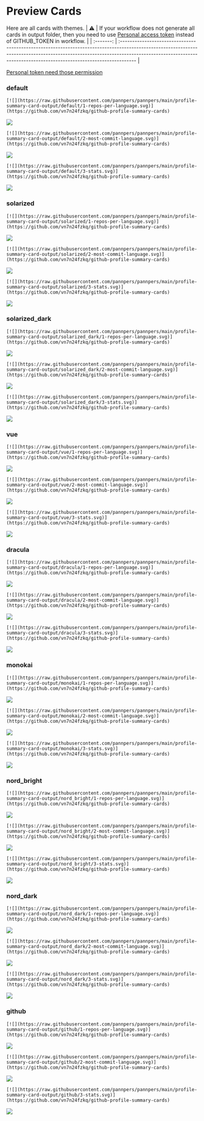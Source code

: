 
# Preview Cards

Here are all cards with themes.
| :warning: | If your workflow does not generate all cards in output folder, then you need to use [Personal access token](https://docs.github.com/en/actions/configuring-and-managing-workflows/creating-and-storing-encrypted-secrets) instead of GITHUB_TOKEN in workflow. |
| :-------: | :------------------------------------------------------------------------------------------------------------------------------------------------------------------------------------------------------------------------------------------------ |

[Personal token need those permission](https://github.com/vn7n24fzkq/github-profile-summary-cards/wiki/Personal-access-token-permissions)


### default


```
[![](https://raw.githubusercontent.com/pannpers/pannpers/main/profile-summary-card-output/default/1-repos-per-language.svg)](https://github.com/vn7n24fzkq/github-profile-summary-cards)
```
![](https://raw.githubusercontent.com/pannpers/pannpers/main/profile-summary-card-output/default/1-repos-per-language.svg)


```
[![](https://raw.githubusercontent.com/pannpers/pannpers/main/profile-summary-card-output/default/2-most-commit-language.svg)](https://github.com/vn7n24fzkq/github-profile-summary-cards)
```
![](https://raw.githubusercontent.com/pannpers/pannpers/main/profile-summary-card-output/default/2-most-commit-language.svg)


```
[![](https://raw.githubusercontent.com/pannpers/pannpers/main/profile-summary-card-output/default/3-stats.svg)](https://github.com/vn7n24fzkq/github-profile-summary-cards)
```
![](https://raw.githubusercontent.com/pannpers/pannpers/main/profile-summary-card-output/default/3-stats.svg)


### solarized


```
[![](https://raw.githubusercontent.com/pannpers/pannpers/main/profile-summary-card-output/solarized/1-repos-per-language.svg)](https://github.com/vn7n24fzkq/github-profile-summary-cards)
```
![](https://raw.githubusercontent.com/pannpers/pannpers/main/profile-summary-card-output/solarized/1-repos-per-language.svg)


```
[![](https://raw.githubusercontent.com/pannpers/pannpers/main/profile-summary-card-output/solarized/2-most-commit-language.svg)](https://github.com/vn7n24fzkq/github-profile-summary-cards)
```
![](https://raw.githubusercontent.com/pannpers/pannpers/main/profile-summary-card-output/solarized/2-most-commit-language.svg)


```
[![](https://raw.githubusercontent.com/pannpers/pannpers/main/profile-summary-card-output/solarized/3-stats.svg)](https://github.com/vn7n24fzkq/github-profile-summary-cards)
```
![](https://raw.githubusercontent.com/pannpers/pannpers/main/profile-summary-card-output/solarized/3-stats.svg)


### solarized_dark


```
[![](https://raw.githubusercontent.com/pannpers/pannpers/main/profile-summary-card-output/solarized_dark/1-repos-per-language.svg)](https://github.com/vn7n24fzkq/github-profile-summary-cards)
```
![](https://raw.githubusercontent.com/pannpers/pannpers/main/profile-summary-card-output/solarized_dark/1-repos-per-language.svg)


```
[![](https://raw.githubusercontent.com/pannpers/pannpers/main/profile-summary-card-output/solarized_dark/2-most-commit-language.svg)](https://github.com/vn7n24fzkq/github-profile-summary-cards)
```
![](https://raw.githubusercontent.com/pannpers/pannpers/main/profile-summary-card-output/solarized_dark/2-most-commit-language.svg)


```
[![](https://raw.githubusercontent.com/pannpers/pannpers/main/profile-summary-card-output/solarized_dark/3-stats.svg)](https://github.com/vn7n24fzkq/github-profile-summary-cards)
```
![](https://raw.githubusercontent.com/pannpers/pannpers/main/profile-summary-card-output/solarized_dark/3-stats.svg)


### vue


```
[![](https://raw.githubusercontent.com/pannpers/pannpers/main/profile-summary-card-output/vue/1-repos-per-language.svg)](https://github.com/vn7n24fzkq/github-profile-summary-cards)
```
![](https://raw.githubusercontent.com/pannpers/pannpers/main/profile-summary-card-output/vue/1-repos-per-language.svg)


```
[![](https://raw.githubusercontent.com/pannpers/pannpers/main/profile-summary-card-output/vue/2-most-commit-language.svg)](https://github.com/vn7n24fzkq/github-profile-summary-cards)
```
![](https://raw.githubusercontent.com/pannpers/pannpers/main/profile-summary-card-output/vue/2-most-commit-language.svg)


```
[![](https://raw.githubusercontent.com/pannpers/pannpers/main/profile-summary-card-output/vue/3-stats.svg)](https://github.com/vn7n24fzkq/github-profile-summary-cards)
```
![](https://raw.githubusercontent.com/pannpers/pannpers/main/profile-summary-card-output/vue/3-stats.svg)


### dracula


```
[![](https://raw.githubusercontent.com/pannpers/pannpers/main/profile-summary-card-output/dracula/1-repos-per-language.svg)](https://github.com/vn7n24fzkq/github-profile-summary-cards)
```
![](https://raw.githubusercontent.com/pannpers/pannpers/main/profile-summary-card-output/dracula/1-repos-per-language.svg)


```
[![](https://raw.githubusercontent.com/pannpers/pannpers/main/profile-summary-card-output/dracula/2-most-commit-language.svg)](https://github.com/vn7n24fzkq/github-profile-summary-cards)
```
![](https://raw.githubusercontent.com/pannpers/pannpers/main/profile-summary-card-output/dracula/2-most-commit-language.svg)


```
[![](https://raw.githubusercontent.com/pannpers/pannpers/main/profile-summary-card-output/dracula/3-stats.svg)](https://github.com/vn7n24fzkq/github-profile-summary-cards)
```
![](https://raw.githubusercontent.com/pannpers/pannpers/main/profile-summary-card-output/dracula/3-stats.svg)


### monokai


```
[![](https://raw.githubusercontent.com/pannpers/pannpers/main/profile-summary-card-output/monokai/1-repos-per-language.svg)](https://github.com/vn7n24fzkq/github-profile-summary-cards)
```
![](https://raw.githubusercontent.com/pannpers/pannpers/main/profile-summary-card-output/monokai/1-repos-per-language.svg)


```
[![](https://raw.githubusercontent.com/pannpers/pannpers/main/profile-summary-card-output/monokai/2-most-commit-language.svg)](https://github.com/vn7n24fzkq/github-profile-summary-cards)
```
![](https://raw.githubusercontent.com/pannpers/pannpers/main/profile-summary-card-output/monokai/2-most-commit-language.svg)


```
[![](https://raw.githubusercontent.com/pannpers/pannpers/main/profile-summary-card-output/monokai/3-stats.svg)](https://github.com/vn7n24fzkq/github-profile-summary-cards)
```
![](https://raw.githubusercontent.com/pannpers/pannpers/main/profile-summary-card-output/monokai/3-stats.svg)


### nord_bright


```
[![](https://raw.githubusercontent.com/pannpers/pannpers/main/profile-summary-card-output/nord_bright/1-repos-per-language.svg)](https://github.com/vn7n24fzkq/github-profile-summary-cards)
```
![](https://raw.githubusercontent.com/pannpers/pannpers/main/profile-summary-card-output/nord_bright/1-repos-per-language.svg)


```
[![](https://raw.githubusercontent.com/pannpers/pannpers/main/profile-summary-card-output/nord_bright/2-most-commit-language.svg)](https://github.com/vn7n24fzkq/github-profile-summary-cards)
```
![](https://raw.githubusercontent.com/pannpers/pannpers/main/profile-summary-card-output/nord_bright/2-most-commit-language.svg)


```
[![](https://raw.githubusercontent.com/pannpers/pannpers/main/profile-summary-card-output/nord_bright/3-stats.svg)](https://github.com/vn7n24fzkq/github-profile-summary-cards)
```
![](https://raw.githubusercontent.com/pannpers/pannpers/main/profile-summary-card-output/nord_bright/3-stats.svg)


### nord_dark


```
[![](https://raw.githubusercontent.com/pannpers/pannpers/main/profile-summary-card-output/nord_dark/1-repos-per-language.svg)](https://github.com/vn7n24fzkq/github-profile-summary-cards)
```
![](https://raw.githubusercontent.com/pannpers/pannpers/main/profile-summary-card-output/nord_dark/1-repos-per-language.svg)


```
[![](https://raw.githubusercontent.com/pannpers/pannpers/main/profile-summary-card-output/nord_dark/2-most-commit-language.svg)](https://github.com/vn7n24fzkq/github-profile-summary-cards)
```
![](https://raw.githubusercontent.com/pannpers/pannpers/main/profile-summary-card-output/nord_dark/2-most-commit-language.svg)


```
[![](https://raw.githubusercontent.com/pannpers/pannpers/main/profile-summary-card-output/nord_dark/3-stats.svg)](https://github.com/vn7n24fzkq/github-profile-summary-cards)
```
![](https://raw.githubusercontent.com/pannpers/pannpers/main/profile-summary-card-output/nord_dark/3-stats.svg)


### github


```
[![](https://raw.githubusercontent.com/pannpers/pannpers/main/profile-summary-card-output/github/1-repos-per-language.svg)](https://github.com/vn7n24fzkq/github-profile-summary-cards)
```
![](https://raw.githubusercontent.com/pannpers/pannpers/main/profile-summary-card-output/github/1-repos-per-language.svg)


```
[![](https://raw.githubusercontent.com/pannpers/pannpers/main/profile-summary-card-output/github/2-most-commit-language.svg)](https://github.com/vn7n24fzkq/github-profile-summary-cards)
```
![](https://raw.githubusercontent.com/pannpers/pannpers/main/profile-summary-card-output/github/2-most-commit-language.svg)


```
[![](https://raw.githubusercontent.com/pannpers/pannpers/main/profile-summary-card-output/github/3-stats.svg)](https://github.com/vn7n24fzkq/github-profile-summary-cards)
```
![](https://raw.githubusercontent.com/pannpers/pannpers/main/profile-summary-card-output/github/3-stats.svg)

